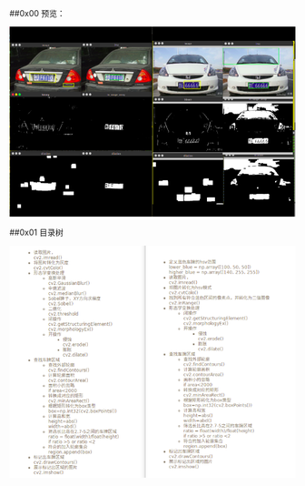 ##0x00 预览：

![image](https://github.com/0x024/PRT/blob/master/test/temp/exp.png)

##0x01 目录树

![image](https://github.com/0x024/PRT/blob/master/test/temp/tree.png)
